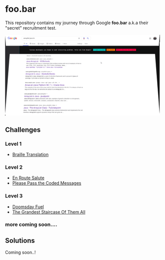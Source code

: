 # foo.bar

This repository contains my journey through Google **foo.bar** a.k.a their "secret" recruitment test.

![](snapshot.png)

## Challenges

### Level 1

- [Braille Translation](problems/l1-braille-translation.md)

### Level 2

- [En Route Salute](problems/l2-en-route-salute.md)
- [Please Pass the Coded Messages](problems/l2-please-pass-the-coded-messages.md)

### Level 3

- [Doomsday Fuel](problems/l3-doomsday-fuel.md)
- [The Grandest Staircase Of Them All](problems/l3-the-grandest-staircase-of-them-all.md)

### more coming soon....

## Solutions

Coming soon..!
